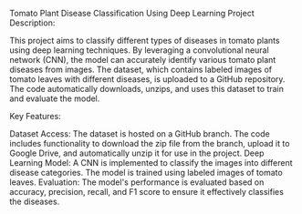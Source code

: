 Tomato Plant Disease Classification Using Deep Learning
Project Description:

This project aims to classify different types of diseases in tomato plants using deep learning techniques. By leveraging a convolutional neural network (CNN), the model can accurately identify various tomato plant diseases from images. The dataset, which contains labeled images of tomato leaves with different diseases, is uploaded to a GitHub repository. The code automatically downloads, unzips, and uses this dataset to train and evaluate the model.

Key Features:

Dataset Access: The dataset is hosted on a GitHub branch. The code includes functionality to download the zip file from the branch, upload it to Google Drive, and automatically unzip it for use in the project.
Deep Learning Model: A CNN is implemented to classify the images into different disease categories. The model is trained using labeled images of tomato leaves.
Evaluation: The model's performance is evaluated based on accuracy, precision, recall, and F1 score to ensure it effectively classifies the diseases.
